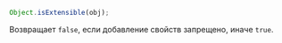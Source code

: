 ```js
Object.isExtensible(obj);
```

Возвращает `false`, если добавление свойств запрещено, иначе `true`.